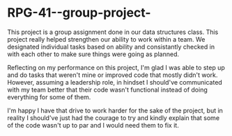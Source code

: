 # RPG-41--group-project-
This project is a group assignment done in our data structures class. 
This project really helped strengthen our ability to work within a team.
We designated individual tasks based on ability and consistantly checked in with each other to make sure things were going as planned.


Reflecting on my performance on this project, I'm glad I was able to step up and do tasks that weren't mine or improved code that mostly didn't work.
However, assuming a leadership role, in hindset I should've communicated with my team better that their code wasn't functional instead of doing
everything for some of them. 

I'm happy I have that drive to work harder for the sake of the project, but in reality I should've just had the courage to try and kindly explain
that some of the code wasn't up to par and I would need them to fix it. 
